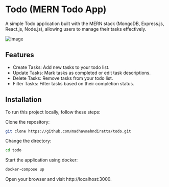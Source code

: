 # Todo (MERN Todo App)

A simple Todo application built with the MERN stack (MongoDB, Express.js, React.js, Node.js), allowing users to manage their tasks effectively.

![image](https://github.com/madhavmehndiratta/todo/assets/43489174/2a366611-adfa-4401-a08b-a7aab50a6d9d)

## Features
- Create Tasks: Add new tasks to your todo list.
- Update Tasks: Mark tasks as completed or edit task descriptions.
- Delete Tasks: Remove tasks from your todo list.
- Filter Tasks: Filter tasks based on their completion status.

## Installation
To run this project locally, follow these steps:

Clone the repository:
```bash
git clone https://github.com/madhavmehndiratta/todo.git
```
Change the directory:
```bash
cd todo
```
Start the application using docker:
```bash
docker-compose up
```
Open your browser and visit http://localhost:3000.
